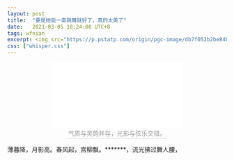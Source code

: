 ```yaml
---
layout: post
title:  "要是她能一直跳舞就好了，真的太美了"
date:   2021-03-05 10:24:00 UTC+8
tags: wfnian
excerpt: <img src="https://p.pstatp.com/origin/pgc-image/db7f052b2be84bdcb68e31b3041dfaf3" alt="__NE~H@ANPJM9`X_RA1ZRZ7.jpg" title="__NE~H@ANPJM9`X_RA1ZRZ7.jpg" />
css: ["whisper.css"]
---
```


<center><iframe src="//player.bilibili.com/player.html?aid=289033342&bvid=BV1uf4y1r7qu&cid=292913675&page=1" scrolling="no" border="0" frameborder="no" framespacing="0" allowfullscreen="true"> </iframe><br><div style="border-bottom: 1px solid #d9d9d9;display: inline-block;color: #999;padding: 2px;">气质与灵韵并存，光影与弦乐交错。</div></center>

薄暮降，月影高。春风起，宫柳飘。*******，流光拂过舞人腰，

